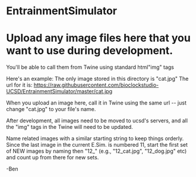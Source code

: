 # EntrainmentSimulator
# Upload any image files here that you want to use during development.
You'll be able to call them from Twine using standard html"img" tags

Here's an example: The only image stored in this directory is "cat.jpg"
The url for it is: 
https://raw.githubusercontent.com/bioclockstudio-UCSD/EntrainmentSimulator/master/cat.jpg

When you upload an image here, call it in Twine using the same url -- just change "cat.jpg" to your file's name.

After development, all images need to be moved to ucsd's servers, and all the "img" tags in the Twine will need to be updated.

Name related images with a similar starting string to keep things orderly. Since the last image in the current E.Sim. is numbered 11, start the first set of NEW images by naming then "12_"  (e.g., "12_cat.jpg", "12_dog.jpg" etc) and count up from there for new sets.

-Ben
